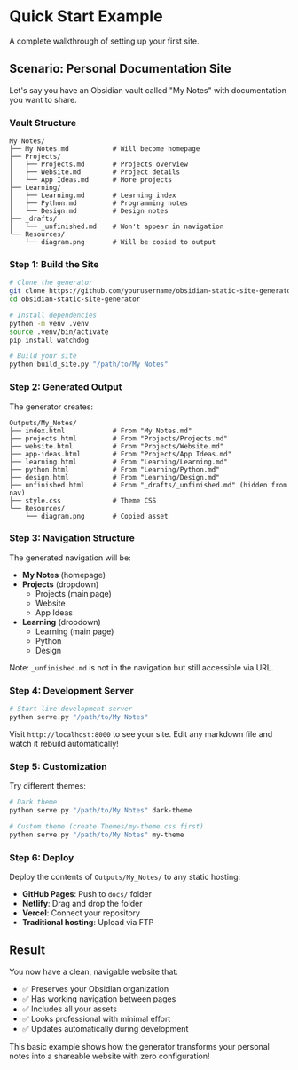 # Quick Start Example

A complete walkthrough of setting up your first site.

## Scenario: Personal Documentation Site

Let's say you have an Obsidian vault called "My Notes" with documentation you want to share.

### Vault Structure
```
My Notes/
├── My Notes.md           # Will become homepage
├── Projects/
│   ├── Projects.md       # Projects overview
│   ├── Website.md        # Project details
│   └── App Ideas.md      # More projects
├── Learning/
│   ├── Learning.md       # Learning index
│   ├── Python.md         # Programming notes
│   └── Design.md         # Design notes
├── _drafts/
│   └── _unfinished.md    # Won't appear in navigation
└── Resources/
    └── diagram.png       # Will be copied to output
```

### Step 1: Build the Site

```bash
# Clone the generator
git clone https://github.com/yourusername/obsidian-static-site-generator
cd obsidian-static-site-generator

# Install dependencies
python -m venv .venv
source .venv/bin/activate
pip install watchdog

# Build your site
python build_site.py "/path/to/My Notes"
```

### Step 2: Generated Output

The generator creates:
```
Outputs/My_Notes/
├── index.html            # From "My Notes.md"
├── projects.html         # From "Projects/Projects.md"
├── website.html          # From "Projects/Website.md"
├── app-ideas.html        # From "Projects/App Ideas.md"
├── learning.html         # From "Learning/Learning.md"
├── python.html           # From "Learning/Python.md"
├── design.html           # From "Learning/Design.md"
├── unfinished.html       # From "_drafts/_unfinished.md" (hidden from nav)
├── style.css             # Theme CSS
└── Resources/
    └── diagram.png       # Copied asset
```

### Step 3: Navigation Structure

The generated navigation will be:
- **My Notes** (homepage)
- **Projects** (dropdown)
  - Projects (main page)
  - Website
  - App Ideas
- **Learning** (dropdown)
  - Learning (main page)
  - Python
  - Design

Note: `_unfinished.md` is not in the navigation but still accessible via URL.

### Step 4: Development Server

```bash
# Start live development server
python serve.py "/path/to/My Notes"
```

Visit `http://localhost:8000` to see your site. Edit any markdown file and watch it rebuild automatically!

### Step 5: Customization

Try different themes:
```bash
# Dark theme
python serve.py "/path/to/My Notes" dark-theme

# Custom theme (create Themes/my-theme.css first)
python serve.py "/path/to/My Notes" my-theme
```

### Step 6: Deploy

Deploy the contents of `Outputs/My_Notes/` to any static hosting:

- **GitHub Pages**: Push to `docs/` folder
- **Netlify**: Drag and drop the folder
- **Vercel**: Connect your repository
- **Traditional hosting**: Upload via FTP

## Result

You now have a clean, navigable website that:
- ✅ Preserves your Obsidian organization
- ✅ Has working navigation between pages
- ✅ Includes all your assets
- ✅ Looks professional with minimal effort
- ✅ Updates automatically during development

This basic example shows how the generator transforms your personal notes into a shareable website with zero configuration!
